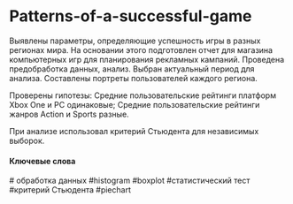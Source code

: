 # Patterns-of-a-successful-game

Выявлены параметры, определяющие успешность игры в разных регионах мира. На основании этого подготовлен отчет для магазина компьютерных игр для планирования рекламных кампаний. Проведена предобработка данных, анализ. Выбран актуальный период для анализа. Составлены портреты пользователей каждого региона. 

Проверены гипотезы: 
Средние пользовательские рейтинги платформ Xbox One и PC одинаковые; 
Средние пользовательские рейтинги жанров Action и Sports разные. 

При анализе использовал критерий Стьюдента для независимых выборок.

<h4 align="left">Ключевые слова</h4>
# обработка данных #histogram #boxplot #статистический тест #критерий Стьюдента #piechart
</div></code></pre>
